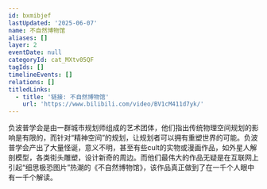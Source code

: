 ```yaml
---
id: bxmibjef
lastUpdated: '2025-06-07'
name: 不自然博物馆
aliases: []
layer: 2
eventDate: null
categoryId: cat_MXtv05QF
tagIds: []
timelineEvents: []
relations: []
titledLinks:
  - title: '链接: 不自然博物馆'
    url: 'https://www.bilibili.com/video/BV1cM411d7yk/'
---
```

负波普学会是由一群城市规划师组成的艺术团体，他们指出传统物理空间规划的影响是有限的，而针对“精神空间”的规划，让规划者可以拥有重塑世界的可能。负波普学会产出了大量怪诞，意义不明，甚至有些cult的实物或漫画作品，如外星人解剖模型，各类街头雕塑，设计新奇的周边。而他们最伟大的作品无疑是在互联网上引起“细思极恐图片”热潮的《不自然博物馆》，该作品真正做到了在一千个人眼中有一千个解读。

